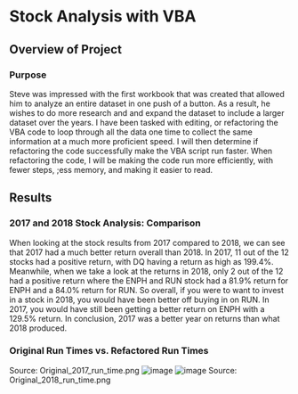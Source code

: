 # Stock Analysis with VBA
## Overview of Project
### Purpose
Steve was impressed with the first workbook that was created that allowed him to analyze an entire dataset in one push of a button. As a result, he wishes to do more research and and expand the dataset to include a larger dataset over the years. I have been tasked with editing, or refactoring the VBA code to loop through all the data one time to collect the same information at a much more proficient speed. I will then determine if refactoring the code successfully make the VBA script run faster. When refactoring the code, I will be making the code run more efficiently, with fewer steps, ;ess memory, and making it easier to read.
## Results
### 2017 and 2018 Stock Analysis: Comparison
When looking at the stock results from 2017 compared to 2018, we can see that 2017 had a much better return overall than 2018. In 2017, 11 out of the 12 stocks had a positive return, with DQ having a return as high as 199.4%. Meanwhile, when we take a look at the returns in 2018, only 2 out of the 12 had a positive return where the ENPH and RUN stock had a 81.9% return for ENPH and a 84.0% return for RUN. So overall, if you were to want to invest in a stock in 2018, you would have been better off buying in on RUN. In 2017, you would have still been getting a better return on ENPH with a 129.5% return. In conclusion, 2017 was a better year on returns than what 2018 produced.
### Original Run Times vs. Refactored Run Times
Source: Original_2017_run_time.png
![image](https://user-images.githubusercontent.com/97328622/153737718-f2a11b4b-d99d-4af9-b7f8-5dc588170e3f.png)
![image](https://user-images.githubusercontent.com/97328622/153737753-d426f30e-f230-42c7-8845-fef66aa9a38f.png)
Source: Original_2018_run_time.png

